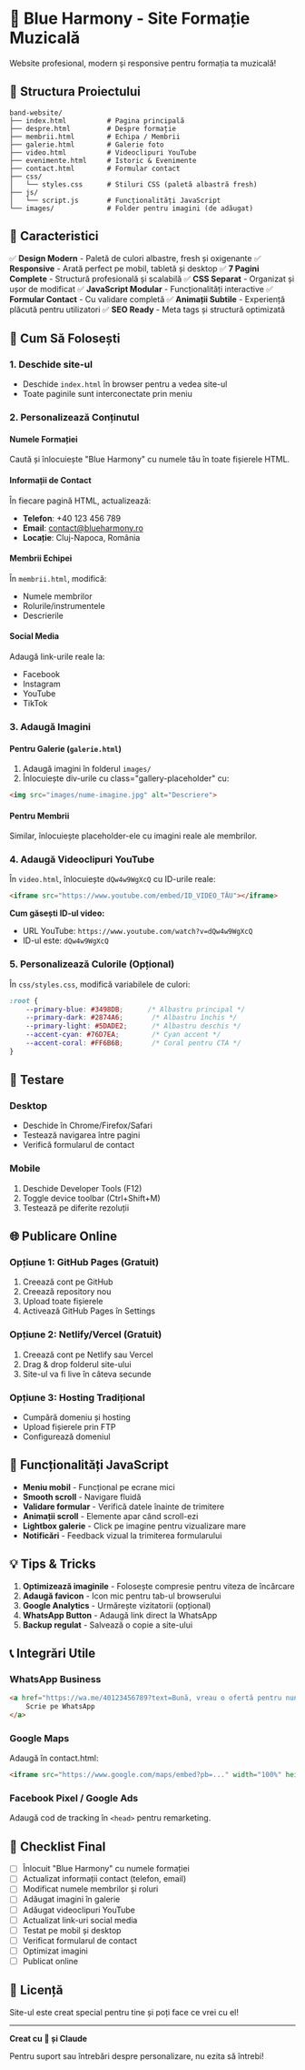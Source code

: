 # 🎵 Blue Harmony - Site Formație Muzicală

Website profesional, modern și responsive pentru formația ta muzicală!

## 📁 Structura Proiectului

```
band-website/
├── index.html          # Pagina principală
├── despre.html         # Despre formație
├── membrii.html        # Echipa / Membrii
├── galerie.html        # Galerie foto
├── video.html          # Videoclipuri YouTube
├── evenimente.html     # Istoric & Evenimente
├── contact.html        # Formular contact
├── css/
│   └── styles.css      # Stiluri CSS (paletă albastră fresh)
├── js/
│   └── script.js       # Funcționalități JavaScript
└── images/             # Folder pentru imagini (de adăugat)
```

## 🎨 Caracteristici

✅ **Design Modern** - Paletă de culori albastre, fresh și oxigenante
✅ **Responsive** - Arată perfect pe mobil, tabletă și desktop
✅ **7 Pagini Complete** - Structură profesională și scalabilă
✅ **CSS Separat** - Organizat și ușor de modificat
✅ **JavaScript Modular** - Funcționalități interactive
✅ **Formular Contact** - Cu validare completă
✅ **Animații Subtile** - Experiență plăcută pentru utilizatori
✅ **SEO Ready** - Meta tags și structură optimizată

## 🚀 Cum Să Folosești

### 1. Deschide site-ul
- Deschide `index.html` în browser pentru a vedea site-ul
- Toate paginile sunt interconectate prin meniu

### 2. Personalizează Conținutul

#### Numele Formației
Caută și înlocuiește "Blue Harmony" cu numele tău în toate fișierele HTML.

#### Informații de Contact
În fiecare pagină HTML, actualizează:
- **Telefon**: +40 123 456 789
- **Email**: contact@blueharmony.ro
- **Locație**: Cluj-Napoca, România

#### Membrii Echipei
În `membrii.html`, modifică:
- Numele membrilor
- Rolurile/instrumentele
- Descrierile

#### Social Media
Adaugă link-urile reale la:
- Facebook
- Instagram
- YouTube
- TikTok

### 3. Adaugă Imagini

#### Pentru Galerie (`galerie.html`)
1. Adaugă imagini în folderul `images/`
2. Înlocuiește div-urile cu class="gallery-placeholder" cu:
```html
<img src="images/nume-imagine.jpg" alt="Descriere">
```

#### Pentru Membrii
Similar, înlocuiește placeholder-ele cu imagini reale ale membrilor.

### 4. Adaugă Videoclipuri YouTube

În `video.html`, înlocuiește `dQw4w9WgXcQ` cu ID-urile reale:
```html
<iframe src="https://www.youtube.com/embed/ID_VIDEO_TĂU"></iframe>
```

**Cum găsești ID-ul video:**
- URL YouTube: `https://www.youtube.com/watch?v=dQw4w9WgXcQ`
- ID-ul este: `dQw4w9WgXcQ`

### 5. Personalizează Culorile (Opțional)

În `css/styles.css`, modifică variabilele de culori:
```css
:root {
    --primary-blue: #3498DB;      /* Albastru principal */
    --primary-dark: #2874A6;       /* Albastru închis */
    --primary-light: #5DADE2;      /* Albastru deschis */
    --accent-cyan: #76D7EA;        /* Cyan accent */
    --accent-coral: #FF6B6B;       /* Coral pentru CTA */
}
```

## 📱 Testare

### Desktop
- Deschide în Chrome/Firefox/Safari
- Testează navigarea între pagini
- Verifică formularul de contact

### Mobile
1. Deschide Developer Tools (F12)
2. Toggle device toolbar (Ctrl+Shift+M)
3. Testează pe diferite rezoluții

## 🌐 Publicare Online

### Opțiune 1: GitHub Pages (Gratuit)
1. Creează cont pe GitHub
2. Creează repository nou
3. Upload toate fișierele
4. Activează GitHub Pages în Settings

### Opțiune 2: Netlify/Vercel (Gratuit)
1. Creează cont pe Netlify sau Vercel
2. Drag & drop folderul site-ului
3. Site-ul va fi live în câteva secunde

### Opțiune 3: Hosting Tradițional
- Cumpără domeniu și hosting
- Upload fișierele prin FTP
- Configurează domeniul

## 🔧 Funcționalități JavaScript

- **Meniu mobil** - Funcțional pe ecrane mici
- **Smooth scroll** - Navigare fluidă
- **Validare formular** - Verifică datele înainte de trimitere
- **Animații scroll** - Elemente apar când scroll-ezi
- **Lightbox galerie** - Click pe imagine pentru vizualizare mare
- **Notificări** - Feedback vizual la trimiterea formularului

## 💡 Tips & Tricks

1. **Optimizează imaginile** - Folosește compresie pentru viteza de încărcare
2. **Adaugă favicon** - Icon mic pentru tab-ul browserului
3. **Google Analytics** - Urmărește vizitatorii (opțional)
4. **WhatsApp Button** - Adaugă link direct la WhatsApp
5. **Backup regulat** - Salvează o copie a site-ului

## 📞 Integrări Utile

### WhatsApp Business
```html
<a href="https://wa.me/40123456789?text=Bună, vreau o ofertă pentru nuntă">
    Scrie pe WhatsApp
</a>
```

### Google Maps
Adaugă în contact.html:
```html
<iframe src="https://www.google.com/maps/embed?pb=..." width="100%" height="400"></iframe>
```

### Facebook Pixel / Google Ads
Adaugă cod de tracking în `<head>` pentru remarketing.

## 🎯 Checklist Final

- [ ] Înlocuit "Blue Harmony" cu numele formației
- [ ] Actualizat informații contact (telefon, email)
- [ ] Modificat numele membrilor și roluri
- [ ] Adăugat imagini în galerie
- [ ] Adăugat videoclipuri YouTube
- [ ] Actualizat link-uri social media
- [ ] Testat pe mobil și desktop
- [ ] Verificat formularul de contact
- [ ] Optimizat imagini
- [ ] Publicat online

## 📄 Licență

Site-ul este creat special pentru tine și poți face ce vrei cu el!

---

**Creat cu 💙 și Claude**

Pentru suport sau întrebări despre personalizare, nu ezita să întrebi!
